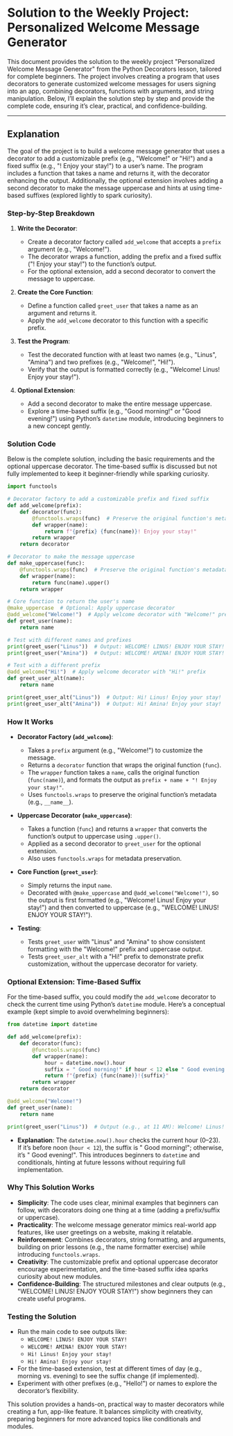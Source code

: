 # Solution to the Weekly Project: Personalized Welcome Message Generator

This document provides the solution to the weekly project "Personalized Welcome Message Generator" from the Python Decorators lesson, tailored for complete beginners. The project involves creating a program that uses decorators to generate customized welcome messages for users signing into an app, combining decorators, functions with arguments, and string manipulation. Below, I’ll explain the solution step by step and provide the complete code, ensuring it’s clear, practical, and confidence-building.

---

## Explanation

The goal of the project is to build a welcome message generator that uses a decorator to add a customizable prefix (e.g., "Welcome!" or "Hi!") and a fixed suffix (e.g., "! Enjoy your stay!") to a user’s name. The program includes a function that takes a name and returns it, with the decorator enhancing the output. Additionally, the optional extension involves adding a second decorator to make the message uppercase and hints at using time-based suffixes (explored lightly to spark curiosity).

### Step-by-Step Breakdown
1. **Write the Decorator**:
   - Create a decorator factory called `add_welcome` that accepts a `prefix` argument (e.g., "Welcome!").
   - The decorator wraps a function, adding the prefix and a fixed suffix ("! Enjoy your stay!") to the function’s output.
   - For the optional extension, add a second decorator to convert the message to uppercase.

2. **Create the Core Function**:
   - Define a function called `greet_user` that takes a name as an argument and returns it.
   - Apply the `add_welcome` decorator to this function with a specific prefix.

3. **Test the Program**:
   - Test the decorated function with at least two names (e.g., "Linus", "Amina") and two prefixes (e.g., "Welcome!", "Hi!").
   - Verify that the output is formatted correctly (e.g., "Welcome! Linus! Enjoy your stay!").

4. **Optional Extension**:
   - Add a second decorator to make the entire message uppercase.
   - Explore a time-based suffix (e.g., "Good morning!" or "Good evening!") using Python’s `datetime` module, introducing beginners to a new concept gently.

### Solution Code
Below is the complete solution, including the basic requirements and the optional uppercase decorator. The time-based suffix is discussed but not fully implemented to keep it beginner-friendly while sparking curiosity.

```python
import functools

# Decorator factory to add a customizable prefix and fixed suffix
def add_welcome(prefix):
    def decorator(func):
        @functools.wraps(func)  # Preserve the original function's metadata
        def wrapper(name):
            return f"{prefix} {func(name)}! Enjoy your stay!"
        return wrapper
    return decorator

# Decorator to make the message uppercase
def make_uppercase(func):
    @functools.wraps(func)  # Preserve the original function's metadata
    def wrapper(name):
        return func(name).upper()
    return wrapper

# Core function to return the user's name
@make_uppercase  # Optional: Apply uppercase decorator
@add_welcome("Welcome!")  # Apply welcome decorator with "Welcome!" prefix
def greet_user(name):
    return name

# Test with different names and prefixes
print(greet_user("Linus"))  # Output: WELCOME! LINUS! ENJOY YOUR STAY!
print(greet_user("Amina"))  # Output: WELCOME! AMINA! ENJOY YOUR STAY!

# Test with a different prefix
@add_welcome("Hi!")  # Apply welcome decorator with "Hi!" prefix
def greet_user_alt(name):
    return name

print(greet_user_alt("Linus"))  # Output: Hi! Linus! Enjoy your stay!
print(greet_user_alt("Amina"))  # Output: Hi! Amina! Enjoy your stay!
```

### How It Works
- **Decorator Factory (`add_welcome`)**:
  - Takes a `prefix` argument (e.g., "Welcome!") to customize the message.
  - Returns a `decorator` function that wraps the original function (`func`).
  - The `wrapper` function takes a `name`, calls the original function (`func(name)`), and formats the output as `prefix + name + "! Enjoy your stay!"`.
  - Uses `functools.wraps` to preserve the original function’s metadata (e.g., `__name__`).

- **Uppercase Decorator (`make_uppercase`)**:
  - Takes a function (`func`) and returns a `wrapper` that converts the function’s output to uppercase using `.upper()`.
  - Applied as a second decorator to `greet_user` for the optional extension.
  - Also uses `functools.wraps` for metadata preservation.

- **Core Function (`greet_user`)**:
  - Simply returns the input `name`.
  - Decorated with `@make_uppercase` and `@add_welcome("Welcome!")`, so the output is first formatted (e.g., "Welcome! Linus! Enjoy your stay!") and then converted to uppercase (e.g., "WELCOME! LINUS! ENJOY YOUR STAY!").

- **Testing**:
  - Tests `greet_user` with "Linus" and "Amina" to show consistent formatting with the "Welcome!" prefix and uppercase output.
  - Tests `greet_user_alt` with a "Hi!" prefix to demonstrate prefix customization, without the uppercase decorator for variety.

### Optional Extension: Time-Based Suffix
For the time-based suffix, you could modify the `add_welcome` decorator to check the current time using Python’s `datetime` module. Here’s a conceptual example (kept simple to avoid overwhelming beginners):

```python
from datetime import datetime

def add_welcome(prefix):
    def decorator(func):
        @functools.wraps(func)
        def wrapper(name):
            hour = datetime.now().hour
            suffix = " Good morning!" if hour < 12 else " Good evening!"
            return f"{prefix} {func(name)}!{suffix}"
        return wrapper
    return decorator

@add_welcome("Welcome!")
def greet_user(name):
    return name

print(greet_user("Linus"))  # Output (e.g., at 11 AM): Welcome! Linus! Good morning!
```

- **Explanation**: The `datetime.now().hour` checks the current hour (0–23). If it’s before noon (`hour < 12`), the suffix is " Good morning!"; otherwise, it’s " Good evening!". This introduces beginners to `datetime` and conditionals, hinting at future lessons without requiring full implementation.

### Why This Solution Works
- **Simplicity**: The code uses clear, minimal examples that beginners can follow, with decorators doing one thing at a time (adding a prefix/suffix or uppercase).
- **Practicality**: The welcome message generator mimics real-world app features, like user greetings on a website, making it relatable.
- **Reinforcement**: Combines decorators, string formatting, and arguments, building on prior lessons (e.g., the name formatter exercise) while introducing `functools.wraps`.
- **Creativity**: The customizable prefix and optional uppercase decorator encourage experimentation, and the time-based suffix idea sparks curiosity about new modules.
- **Confidence-Building**: The structured milestones and clear outputs (e.g., "WELCOME! LINUS! ENJOY YOUR STAY!") show beginners they can create useful programs.

### Testing the Solution
- Run the main code to see outputs like:
  - `WELCOME! LINUS! ENJOY YOUR STAY!`
  - `WELCOME! AMINA! ENJOY YOUR STAY!`
  - `Hi! Linus! Enjoy your stay!`
  - `Hi! Amina! Enjoy your stay!`
- For the time-based extension, test at different times of day (e.g., morning vs. evening) to see the suffix change (if implemented).
- Experiment with other prefixes (e.g., "Hello!") or names to explore the decorator’s flexibility.

This solution provides a hands-on, practical way to master decorators while creating a fun, app-like feature. It balances simplicity with creativity, preparing beginners for more advanced topics like conditionals and modules.